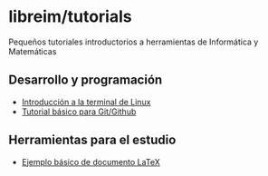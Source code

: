 # libreim/tutorials
Pequeños tutoriales introductorios a herramientas de Informática y Matemáticas

## Desarrollo y programación

* [Introducción a la terminal de Linux](https://github.com/libreim/tutorials/blob/master/terminal.sh)
* [Tutorial básico para Git/Github](https://github.com/libreim/tutorials/blob/master/git-github.sh)

## Herramientas para el estudio

* [Ejemplo básico de documento LaTeX](https://github.com/libreim/tutorials/blob/master/ejemplo.tex)
